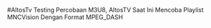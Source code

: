 #AltosTv Testing
Percobaan M3U8, AltosTV Saat Ini Mencoba Playlist MNCVision Dengan Format MPEG_DASH
